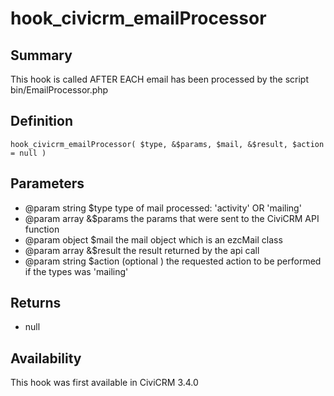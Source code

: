 # hook_civicrm_emailProcessor

## Summary

This hook is called AFTER EACH email has been processed by the script
bin/EmailProcessor.php

## Definition

    hook_civicrm_emailProcessor( $type, &$params, $mail, &$result, $action = null )

## Parameters

-   @param string $type type of mail processed: 'activity' OR 'mailing'
-   @param array &$params the params that were sent to the CiviCRM API
    function
-   @param object $mail the mail object which is an ezcMail class
-   @param array &$result the result returned by the api call
-   @param string $action (optional ) the requested action to be
    performed if the types was 'mailing'

## Returns

-   null

## Availability

This hook was first available in CiviCRM 3.4.0